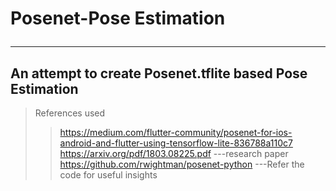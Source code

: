# Posenet-Pose Estimation <hr>
## An attempt to create Posenet.tflite based Pose Estimation <br>
> References used <br>
>> https://medium.com/flutter-community/posenet-for-ios-android-and-flutter-using-tensorflow-lite-836788a110c7 <br>
>> https://arxiv.org/pdf/1803.08225.pdf ---research paper <br>
>> https://github.com/rwightman/posenet-python ---Refer the code for useful insights
